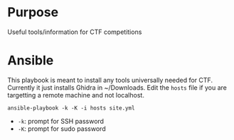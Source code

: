 # Purpose
Useful tools/information for CTF competitions

# Ansible
This playbook is meant to install any tools universally needed for CTF. Currently it just installs Ghidra in ~/Downloads. Edit the `hosts` file if you are targetting a remote machine and not localhost.

`ansible-playbook -k -K -i hosts site.yml`
* `-k`: prompt for SSH password
* `-K`: prompt for sudo password
